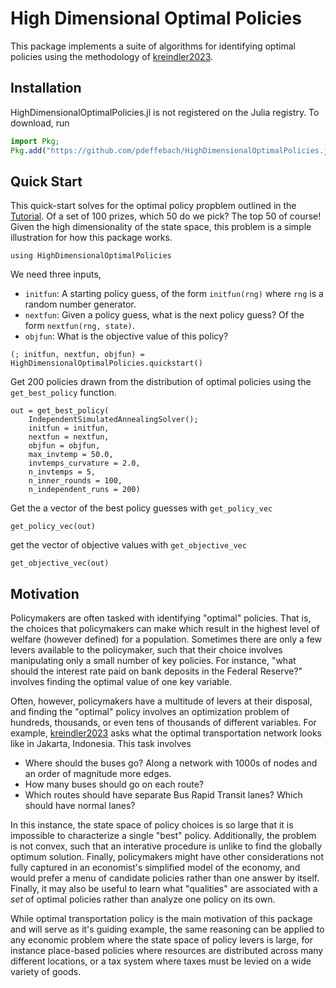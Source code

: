 # High Dimensional Optimal Policies

This package implements a suite of algorithms for identifying optimal policies using the methodology of [kreindler2023](@citet). 

## Installation

HighDimensionalOptimalPolicies.jl is not registered on the Julia registry. To download, run

```julia
import Pkg;
Pkg.add("https://github.com/pdeffebach/HighDimensionalOptimalPolicies.jl.git")
```

## Quick Start

This quick-start solves for the optimal policy propblem outlined in the [Tutorial](@ref). Of a set of 100 prizes, which 50 do we pick? The top 50 of course! Given the high dimensionality of the state space, this problem is a simple illustration for how this package works. 

```@setup quickstart
using HighDimensionalOptimalPolicies
```

We need three inputs, 

* `initfun`: A starting policy guess, of the form `initfun(rng)` where `rng` is a random number generator. 
* `nextfun`: Given a policy guess, what is the next policy guess? Of the form `nextfun(rng, state)`. 
* `objfun`: What is the objective value of this policy? 

```@example quickstart
(; initfun, nextfun, objfun) = HighDimensionalOptimalPolicies.quickstart()
```

Get 200 policies drawn from the distribution of optimal policies using the `get_best_policy` function. 

```@example quickstart
out = get_best_policy(
    IndependentSimulatedAnnealingSolver(); 
    initfun = initfun,
    nextfun = nextfun, 
    objfun = objfun, 
    max_invtemp = 50.0,
    invtemps_curvature = 2.0,
    n_invtemps = 5,
    n_inner_rounds = 100,
    n_independent_runs = 200)
```

Get the a vector of the best policy guesses with `get_policy_vec`

```@example quickstart
get_policy_vec(out)
```

get the vector of objective values with `get_objective_vec`

```@example quickstart
get_objective_vec(out)
```

## Motivation

Policymakers are often tasked with identifying "optimal" policies. That is, the choices that policymakers can make which result in the highest level of welfare (however defined) for a population. Sometimes there are only a few levers available to the policymaker, such that their choice involves manipulating only a small number of key policies. For instance, "what should the interest rate paid on bank deposits in the Federal Reserve?" involves finding the optimal value of one key variable. 

Often, however, policymakers have a multitude of levers at their disposal, and finding the "optimal" policy involves an optimization problem of hundreds, thousands, or even tens of thousands of different variables. For example, [kreindler2023](@citet) asks what the optimal transportation network looks like in Jakarta, Indonesia. This task involves 

* Where should the buses go? Along a network with 1000s of nodes and an order of magnitude more edges. 
* How many buses should go on each route? 
* Which routes should have separate Bus Rapid Transit lanes? Which should have normal lanes? 

In this instance, the state space of policy choices is so large that it is impossible to characterize a single "best" policy. Additionally, the problem is not convex, such that an interative procedure is unlike to find the globally optimum solution. Finally, policymakers might have other considerations not fully captured in an economist's simplified model of the economy, and would prefer a menu of candidate policies rather than one answer by itself. Finally, it may also be useful to learn what "qualities" are associated with a *set* of optimal policies rather than analyze one policy on its own. 

While optimal transportation policy is the main motivation of this package and will serve as it's guiding example, the same reasoning can be applied to any economic problem where the state space of policy levers is large, for instance place-based policies where resources are distributed across many different locations, or a tax system where taxes must be levied on a wide variety of goods. 


